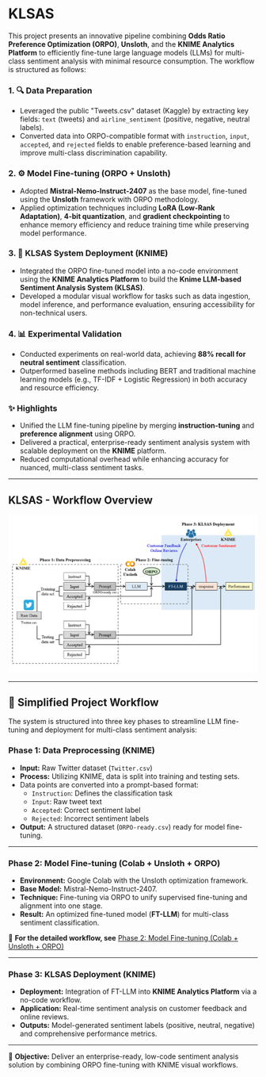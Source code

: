 # KLSAS
This project presents an innovative pipeline combining **Odds Ratio Preference Optimization (ORPO)**, **Unsloth**, and the **KNIME Analytics Platform** to efficiently fine-tune large language models (LLMs) for multi-class sentiment analysis with minimal resource consumption. The workflow is structured as follows:

### 1. 🔍 Data Preparation
- Leveraged the public "Tweets.csv" dataset (Kaggle) by extracting key fields: `text` (tweets) and `airline_sentiment` (positive, negative, neutral labels).
- Converted data into ORPO-compatible format with `instruction`, `input`, `accepted`, and `rejected` fields to enable preference-based learning and improve multi-class discrimination capability.

### 2. ⚙️ Model Fine-tuning (ORPO + Unsloth)
- Adopted **Mistral-Nemo-Instruct-2407** as the base model, fine-tuned using the **Unsloth** framework with ORPO methodology.
- Applied optimization techniques including **LoRA (Low-Rank Adaptation)**, **4-bit quantization**, and **gradient checkpointing** to enhance memory efficiency and reduce training time while preserving model performance.

### 3. 🚀 KLSAS System Deployment (KNIME)
- Integrated the ORPO fine-tuned model into a no-code environment using the **KNIME Analytics Platform** to build the **Knime LLM-based Sentiment Analysis System (KLSAS)**.
- Developed a modular visual workflow for tasks such as data ingestion, model inference, and performance evaluation, ensuring accessibility for non-technical users.

### 4. 📊 Experimental Validation
- Conducted experiments on real-world data, achieving **88% recall for neutral sentiment** classification.
- Outperformed baseline methods including BERT and traditional machine learning models (e.g., TF-IDF + Logistic Regression) in both accuracy and resource efficiency.

### ✨ Highlights
- Unified the LLM fine-tuning pipeline by merging **instruction-tuning** and **preference alignment** using ORPO.
- Delivered a practical, enterprise-ready sentiment analysis system with scalable deployment on the **KNIME** platform.
- Reduced computational overhead while enhancing accuracy for nuanced, multi-class sentiment tasks.

---




## KLSAS - Workflow Overview

![Project Workflow](img/Workflow%20for%20Prompt-Based%20Sentiment%20Classification%20with%20LLMs.png)

---

## 🔄 Simplified Project Workflow

The system is structured into three key phases to streamline LLM fine-tuning and deployment for multi-class sentiment analysis:

### **Phase 1: Data Preprocessing (KNIME)**
- **Input:** Raw Twitter dataset (`Twitter.csv`)
- **Process:** Utilizing KNIME, data is split into training and testing sets.
- Data points are converted into a prompt-based format:
  - `Instruction`: Defines the classification task
  - `Input`: Raw tweet text
  - `Accepted`: Correct sentiment label
  - `Rejected`: Incorrect sentiment labels
- **Output:** A structured dataset (`ORPO-ready.csv`) ready for model fine-tuning.

---

### **Phase 2: Model Fine-tuning (Colab + Unsloth + ORPO)**

- **Environment:** Google Colab with the Unsloth optimization framework.
- **Base Model:** Mistral-Nemo-Instruct-2407.
- **Technique:** Fine-tuning via ORPO to unify supervised fine-tuning and alignment into one stage.
- **Result:** An optimized fine-tuned model (**FT-LLM**) for multi-class sentiment classification.
&nbsp;

🔗 **For the detailed workflow, see** [Phase 2: Model Fine-tuning (Colab + Unsloth + ORPO)](./Model%20Fine-tuning%20(Colab%20+%20Unsloth%20+%20ORPO)/README.md)

---

### **Phase 3: KLSAS Deployment (KNIME)**
- **Deployment:** Integration of FT-LLM into **KNIME Analytics Platform** via a no-code workflow.
- **Application:** Real-time sentiment analysis on customer feedback and online reviews.
- **Outputs:** Model-generated sentiment labels (positive, neutral, negative) and comprehensive performance metrics.

---
🎯 **Objective:** Deliver an enterprise-ready, low-code sentiment analysis solution by combining ORPO fine-tuning with KNIME visual workflows.

